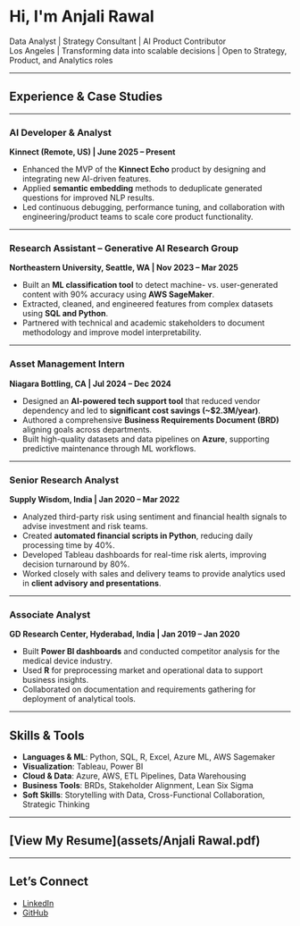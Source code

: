# Hi, I'm Anjali Rawal

Data Analyst | Strategy Consultant | AI Product Contributor  
Los Angeles | Transforming data into scalable decisions | Open to Strategy, Product, and Analytics roles

---

## Experience & Case Studies

---

### AI Developer & Analyst  
**Kinnect (Remote, US) | June 2025 – Present**  
- Enhanced the MVP of the **Kinnect Echo** product by designing and integrating new AI-driven features.  
- Applied **semantic embedding** methods to deduplicate generated questions for improved NLP results.  
- Led continuous debugging, performance tuning, and collaboration with engineering/product teams to scale core product functionality.

---

### Research Assistant – Generative AI Research Group  
**Northeastern University, Seattle, WA | Nov 2023 – Mar 2025**  
- Built an **ML classification tool** to detect machine- vs. user-generated content with 90% accuracy using **AWS SageMaker**.  
- Extracted, cleaned, and engineered features from complex datasets using **SQL and Python**.  
- Partnered with technical and academic stakeholders to document methodology and improve model interpretability.  

---

### Asset Management Intern  
**Niagara Bottling, CA | Jul 2024 – Dec 2024**  
- Designed an **AI-powered tech support tool** that reduced vendor dependency and led to **significant cost savings (~$2.3M/year)**.  
- Authored a comprehensive **Business Requirements Document (BRD)** aligning goals across departments.  
- Built high-quality datasets and data pipelines on **Azure**, supporting predictive maintenance through ML workflows.  

---

### Senior Research Analyst  
**Supply Wisdom, India | Jan 2020 – Mar 2022**  
- Analyzed third-party risk using sentiment and financial health signals to advise investment and risk teams.  
- Created **automated financial scripts in Python**, reducing daily processing time by 40%.  
- Developed Tableau dashboards for real-time risk alerts, improving decision turnaround by 80%.  
- Worked closely with sales and delivery teams to provide analytics used in **client advisory and presentations**.  

---

### Associate Analyst  
**GD Research Center, Hyderabad, India | Jan 2019 – Jan 2020**  
- Built **Power BI dashboards** and conducted competitor analysis for the medical device industry.  
- Used **R** for preprocessing market and operational data to support business insights.  
- Collaborated on documentation and requirements gathering for deployment of analytical tools.

---

## Skills & Tools

- **Languages & ML**: Python, SQL, R, Excel, Azure ML, AWS Sagemaker  
- **Visualization**: Tableau, Power BI  
- **Cloud & Data**: Azure, AWS, ETL Pipelines, Data Warehousing  
- **Business Tools**: BRDs, Stakeholder Alignment, Lean Six Sigma  
- **Soft Skills**: Storytelling with Data, Cross-Functional Collaboration, Strategic Thinking

---

## [View My Resume](assets/Anjali Rawal.pdf)

---

## Let’s Connect

- [LinkedIn](https://www.linkedin.com/in/anjali-rawal-557389188/)
- [GitHub](https://github.com/anjalirawal)
